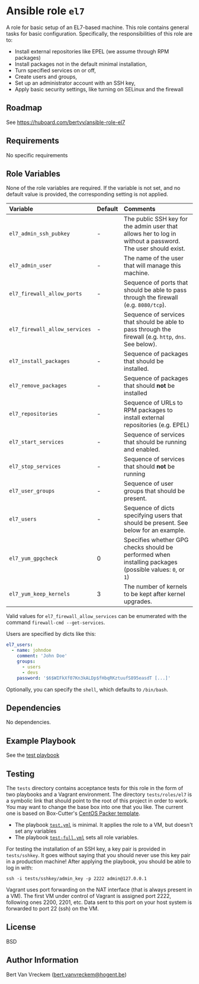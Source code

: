 # Ansible role `el7`

A role for basic setup of an EL7-based machine. This role contains general tasks for basic configuration. Specifically, the responsibilities of this role are to:

* Install external repositories like EPEL (we assume through RPM packages)
* Install packages not in the default minimal installation,
* Turn specified services on or off,
* Create users and groups,
* Set up an administrator account with an SSH key,
* Apply basic security settings, like turning on SELinux and the firewall

## Roadmap

See https://huboard.com/bertvv/ansible-role-el7

## Requirements

No specific requirements

## Role Variables

None of the role variables are required. If the variable is not set, and no default value is provided, the corresponding setting is not applied.

| Variable                      | Default | Comments                                                                                                   |
| :---                          | :---    | :---                                                                                                       |
| `el7_admin_ssh_pubkey`        | -       | The public SSH key for the admin user that allows her to log in without a password. The user should exist. |
| `el7_admin_user`              | -       | The name of the user that will manage this machine.                                                        |
| `el7_firewall_allow_ports`    | -       | Sequence of ports that should be able to pass through the firewall (e.g. `8080/tcp`).                      |
| `el7_firewall_allow_services` | -       | Sequence of services that should be able to pass through the firewall (e.g. `http`, `dns`. See below).     |
| `el7_install_packages`        | -       | Sequence of packages that should be installed.                                                             |
| `el7_remove_packages`         | -       | Sequence of packages that should **not** be installed                                                      |
| `el7_repositories`            | -       | Sequence of URLs to RPM packages to install external repositories (e.g. EPEL)                              |
| `el7_start_services`          | -       | Sequence of services that should be running and enabled.                                                   |
| `el7_stop_services`           | -       | Sequence of services that should **not** be running                                                        |
| `el7_user_groups`             | -       | Sequence of user groups that should be present.                                                            |
| `el7_users`                   | -       | Sequence of dicts specifying users that should be present. See below for an example.                       |
| `el7_yum_gpgcheck`            | 0       | Specifies whether GPG checks should be performed when installing packages (possible values: `0`, or `1`)   |
| `el7_yum_keep_kernels`        | 3       | The number of kernels to be kept after kernel upgrades.                                                    |

Valid values for `el7_firewall_allow_services` can be enumerated with the command `firewall-cmd --get-services`.

Users are specified by dicts like this:

```Yaml
el7_users:
  - name: johndoe
    comment: 'John Doe'
    groups:
      - users
      - devs
    password: '$6$WIFkXf07Kn3kALDp$fHbqRKztuufS895easdT [...]'
```

Optionally, you can specify the `shell`, which defaults to `/bin/bash`.

## Dependencies

No dependencies.

## Example Playbook

See the [test playbook](https://github.com/bertvv/ansible-role-el7/blob/master/tests/test_full.yml)

## Testing

The `tests` directory contains acceptance tests for this role in the form of two playbooks and a Vagrant environment. The directory `tests/roles/el7` is a symbolic link that should point to the root of this project in order to work. You may want to change the base box into one that you like. The current one is based on Box-Cutter's [CentOS Packer template](https://github.com/boxcutter/centos).

- The playbook [`test.yml`](tests/test.yml) is minimal. It applies the role to a VM, but doesn't set any variables
- The playbook [`test-full.yml`](tests/test_full.yml) sets all role variables.

For testing the installation of an SSH key, a key pair is provided in `tests/sshkey`. It goes without saying that you should never use this key pair in a production machine! After applying the playbook, you should be able to log in with:

```
ssh -i tests/sshkey/admin_key -p 2222 admin@127.0.0.1
```

Vagrant uses port forwarding on the NAT interface (that is always present in a VM). The first VM under control of Vagrant is assigned port 2222, following ones 2200, 2201, etc. Data sent to this port on your host system is forwarded to port 22 (ssh) on the VM.

## License

BSD

## Author Information

Bert Van Vreckem (bert.vanvreckem@hogent.be)

